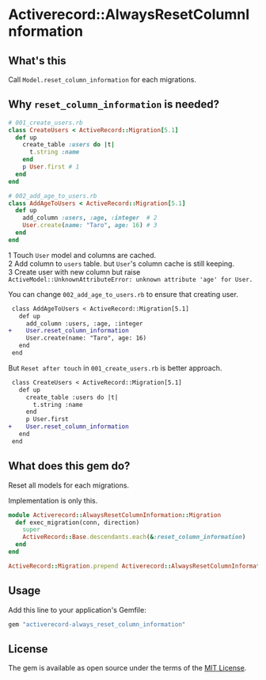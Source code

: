 # Activerecord::AlwaysResetColumnInformation

## What's this

Call `Model.reset_column_information` for each migrations.

## Why `reset_column_information` is needed?

```ruby
# 001_create_users.rb
class CreateUsers < ActiveRecord::Migration[5.1]
  def up
    create_table :users do |t|
      t.string :name
    end
    p User.first # 1
  end
end

# 002_add_age_to_users.rb
class AddAgeToUsers < ActiveRecord::Migration[5.1]
  def up
    add_column :users, :age, :integer  # 2
    User.create(name: "Taro", age: 16) # 3
  end
end
```

1 Touch `User` model and columns are cached.<br>
2 Add column to `users` table. but `User`'s column cache is still keeping.<br>
3 Create user with new column but raise `ActiveModel::UnknownAttributeError: unknown attribute 'age' for User.`

You can change `002_add_age_to_users.rb` to ensure that creating user.

```diff
 class AddAgeToUsers < ActiveRecord::Migration[5.1]
   def up
     add_column :users, :age, :integer
+    User.reset_column_information
     User.create(name: "Taro", age: 16)
   end
 end
```

But `Reset after touch` in `001_create_users.rb` is better approach.

```diff
 class CreateUsers < ActiveRecord::Migration[5.1]
   def up
     create_table :users do |t|
       t.string :name
     end
     p User.first
+    User.reset_column_information
   end
 end
```


## What does this gem do?

Reset all models for each migrations.

Implementation is only this.

```ruby
module Activerecord::AlwaysResetColumnInformation::Migration
  def exec_migration(conn, direction)
    super
    ActiveRecord::Base.descendants.each(&:reset_column_information)
  end
end

ActiveRecord::Migration.prepend Activerecord::AlwaysResetColumnInformation::Migration
```


## Usage

Add this line to your application's Gemfile:

```ruby
gem "activerecord-always_reset_column_information"
```

## License

The gem is available as open source under the terms of the [MIT License](http://opensource.org/licenses/MIT).
